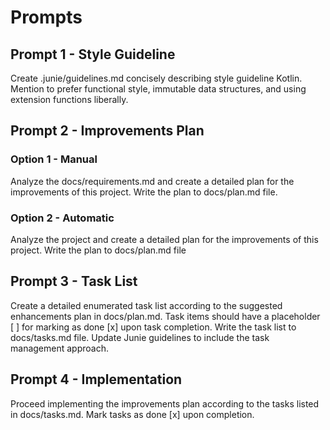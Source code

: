 # Prompts

## Prompt 1 - Style Guideline
Create .junie/guidelines.md concisely describing style guideline Kotlin. Mention to prefer functional style, immutable data structures, and using extension functions liberally.

## Prompt 2 - Improvements Plan

### Option 1 - Manual

Analyze the docs/requirements.md and create a detailed plan for the improvements of this project. Write the plan to docs/plan.md file.

### Option 2 - Automatic

Analyze the project and create a detailed plan for the improvements of this project. Write the plan to docs/plan.md file

## Prompt 3 - Task List
Create a detailed enumerated task list according to the suggested enhancements plan in docs/plan.md. Task items should have a placeholder [ ] for marking as done [x] upon task completion. Write the task list to docs/tasks.md file. Update Junie guidelines to include the task management approach.

## Prompt 4 - Implementation
Proceed implementing the improvements plan according to the tasks listed in docs/tasks.md. Mark tasks as done [x] upon completion.
